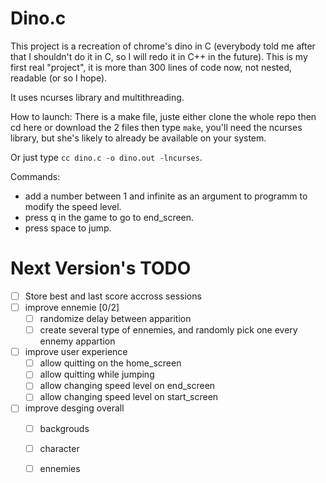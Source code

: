 # Dino.c

This project is a recreation of chrome's dino in C (everybody told me after that I shouldn't do it in C, so I will redo it in C++ in the future).
This is my first real "project", it is more than 300 lines of code now, not nested, readable (or so I hope).

It uses ncurses library and multithreading. 


How to launch:
    There is a make file, juste either clone the whole repo then cd here or download the 2 files then type `make`, you'll need the ncurses library,   but she's likely to already be available on your system.

Or just type `cc dino.c -o dino.out -lncurses`.  


Commands:
 - add a number between 1 and infinite as an argument to programm to modify the speed level.
 - press q in the game to go to end_screen.
 - press space to jump.  


# Next Version's TODO  

   - [ ] Store best and last score accross sessions
   - [ ] improve ennemie [0/2]
     - [ ] randomize delay between apparition
     - [ ] create several type of ennemies, and randomly pick one every ennemy appartion
   - [ ] improve user experience
     - [ ] allow quitting on the home_screen
     - [ ] allow quitting while jumping
     - [ ] allow changing speed level on end_screen
     - [ ] allow changing speed level on start_screen
   - [ ] improve desging overall
     - [ ] backgrouds
     - [ ] character
     - [ ] ennemies
     
